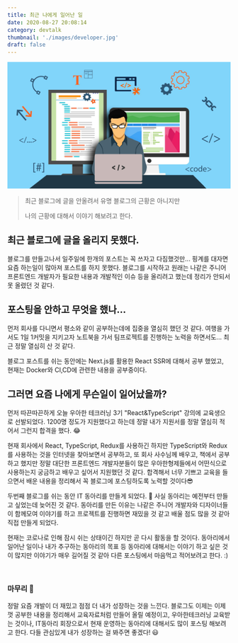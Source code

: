 ```yaml
---
title: 최근 나에게 일어난 일
date: 2020-08-27 20:08:14
category: devtalk
thumbnail: './images/developer.jpg'
draft: false
---
```


![developer](./images/developer.jpg)

> 최근 블로그에 글을 안올려서 유명 블로그의 근황은 아니지만
>
> 나의 근황에 대해서 이야기 해보려고 한다.

## 최근 블로그에 글을 올리지 못했다.

블로그를 만들고나서 일주일에 한개의 포스트는 꼭 쓰자고 다짐했것만... 핑계를 대자면 요즘 하는일이
많아져 포스트를 하지 못했다. 블로그를 시작하고 원래는 나같은 주니어 프론트엔드 개발자가 필요한 내용과
개발적인 이슈 등을 올리려고 했는데 정리가 안되서 못 올렸던 것 같다.

## 포스팅을 안하고 무엇을 했나...

먼저 회사를 다니면서 평소와 같이 공부하는데에 집중을 열심히 했던 것 같다. 여행을 가서도 1일 1커밋을 지키고자 
노트북을 가서 팀프로젝트를 진행하는 노력을 하면서도... 최근 정말 열심히 산 것 같다.

블로그 포스트를 쉬는 동안에는 Next.js를 활용한 React SSR에 대해서 공부 했었고, 현재는 Docker와 CI,CD에 관련한 내용을 공부중이다.

## 그러면 요즘 나에게 무슨일이 일어났을까?

먼저 따끈따끈하게 오늘 우아한 테크러닝 3기 "React&TypeScript" 강의에 교육생으로 선발되었다. 1200명 정도가 지원했다고 하는데
정말 내가 지원서를 정말 열심히 적어서 그런지 합격을 했다. 😂 

현재 회사에서 React, TypeScript, Redux를 사용하긴 하지만 
TypeScript와 Redux를 사용하는 것을 인터넷을 찾아보면서 공부하고, 또 회사 사수님께 배우고, 책에서 공부하고 했지만 정말 대단한 프론트엔드 개발자분들이 
많은 우아한형제들에서 어떤식으로 사용하는지 궁금하고 배우고 싶어서 지원했던 것 같다. 합격해서 너무 기쁘고 교육을 들으면서 배운 내용을 정리해서 꼭 블로그에 포스팅하도록 노력할 
것이다😎

두번째 블로그를 쉬는 동안 IT 동아리를 만들게 되었다. 🎉 사실 동아리는 예전부터 만들고 싶었는데 늦어진 것 같다.
동아리를 만든 이유는 나같은 주니어 개발자와 디자이너들이 함께모여 이야기를 하고 프로젝트를 진행하면 재밌을 것 같고 배울 점도 많을 것 같아 직접 만들게 되었다.

현재는 코로나로 인해 잠시 쉬는 상태이긴 하지만 곧 다시 활동을 할 것이다. 동아리에서 일어난 일이나 내가 추구하는 동아리의 목표 등 동아리에
대해서는 이야기 하고 싶은 것이 많지만 이야기가 매우 길어질 것 같아 다른 포스팅에서 마음먹고 적어보려고 한다. :) 


<br>

### 마무리 🚀

정말 요즘 개발이 더 재밌고 점점 더 내가 성장하는 것을 느낀다. 블로그도 이제는 이제껏 공부한 내용을 정리해서 교육자료처럼 만들어 올릴 예정이고, 
우아한테크러닝 교육받는 것이나, IT동아리 회장으로서 현재 운영하는 동아리에 대해서도 많이 포스팅 해보려고 한다. 다들 관심있게 내가 성장하는 걸 봐주면 좋겠다! 😃
